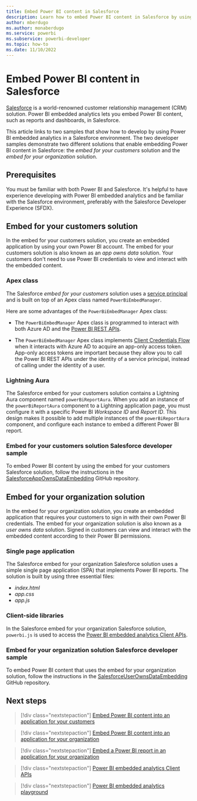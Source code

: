 ```yaml
---
title: Embed Power BI content in Salesforce
description: Learn how to embed Power BI content in Salesforce by using embedded analytics developer samples that use different solutions.
author: mberdugo
ms.author: monaberdugo
ms.service: powerbi
ms.subservice: powerbi-developer
ms.topic: how-to
ms.date: 11/10/2022
---
```


# Embed Power BI content in Salesforce

[Salesforce](https://www.salesforce.com/) is a world-renowned customer relationship management (CRM) solution. Power BI embedded analytics lets you embed Power BI content, such as reports and dashboards, in Salesforce.

This article links to two samples that show how to develop by using Power BI embedded analytics in a Salesforce environment. The two developer samples demonstrate two different solutions that enable embedding Power BI content in Salesforce: the *embed for your customers* solution and the *embed for your organization* solution.

## Prerequisites

You must be familiar with both Power BI and Salesforce. It's helpful to have experience developing with Power BI embedded analytics and be familiar with the Salesforce environment, preferably with the Salesforce Developer Experience (SFDX).

## Embed for your customers solution

In the embed for your customers solution, you create an embedded application by using your own Power BI account. The embed for your customers solution is also known as an *app owns data* solution. Your customers don't need to use Power BI credentials to view and interact with the embedded content.

### Apex class

The Salesforce *embed for your customers* solution uses a [service principal](embed-service-principal.md) and is built on top of an Apex class named `PowerBiEmbedManager`.

Here are some advantages of the `PowerBiEmbedManager` Apex class:

* The `PowerBiEmbedManager` Apex class is programmed to interact with both Azure AD and the [Power BI REST APIs](/rest/api/power-bi/).

* The `PowerBiEmbedManager` Apex class implements [Client Credentials Flow](/azure/active-directory/develop/v2-oauth2-client-creds-grant-flow) when it interacts with Azure AD to acquire an app-only access token. App-only access tokens are important because they allow you to call the Power BI REST APIs under the identity of a service principal, instead of calling under the identity of a user.

### Lightning Aura

The Salesforce embed for your customers solution contains a Lightning Aura component named `powerBiReportAura`. When you add an instance of the `powerBiReportAura` component to a Lightning application page, you must configure it with a specific Power BI *Workspace ID* and *Report ID*. This design makes it possible to add multiple instances of the `powerBiReportAura` component, and configure each instance to embed a different Power BI report.

### Embed for your customers solution Salesforce developer sample

To embed Power BI content by using the embed for your customers Salesforce solution, follow the instructions in the [SalesforceAppOwnsDataEmbedding](https://github.com/PowerBiDevCamp/SalesforceAppOwnsDataEmbedding) GitHub repository.

## Embed for your organization solution

In the embed for your organization solution, you create an embedded application that requires your customers to sign in with their own Power BI credentials. The embed for your organization solution is also known as a *user owns data* solution. Signed in customers can view and interact with the embedded content according to their Power BI permissions.

### Single page application

The Salesforce embed for your organization Salesforce solution uses a simple single page application (SPA) that implements Power BI reports. The solution is built by using three essential files:

* *index.html*
* *app.css*
* *app.js*

### Client-side libraries

In the Salesforce embed for your organization Salesforce solution, `powerbi.js` is used to access the [Power BI embedded analytics Client APIs](/javascript/api/overview/powerbi/).

### Embed for your organization solution Salesforce developer sample

To embed Power BI content that uses the embed for your organization solution, follow the instructions in the [SalesforceUserOwnsDataEmbedding](https://github.com/PowerBiDevCamp/SalesforceUserOwnsDataEmbedding) GitHub repository.

## Next steps

>[!div class="nextstepaction"]
>[Embed Power BI content into an application for your customers](embed-sample-for-customers.md)

>[!div class="nextstepaction"]
>[Embed Power BI content into an application for your organization](embed-sample-for-your-organization.md)

>[!div class="nextstepaction"]
>[Embed a Power BI report in an application for your organization](embed-organization-app.md)

>[!div class="nextstepaction"]
>[Power BI embedded analytics Client APIs](/javascript/api/overview/powerbi/)

>[!div class="nextstepaction"]
>[Power BI embedded analytics playground](https://go.microsoft.com/fwlink/?linkid=848279)
